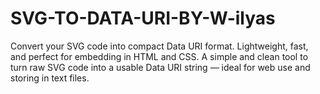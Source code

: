 # SVG-TO-DATA-URI-BY-W-ilyas
Convert your SVG code into compact Data URI format. Lightweight, fast, and perfect for embedding in HTML and CSS. A simple and clean tool to turn raw SVG code into a usable Data URI string — ideal for web use and storing in text files.
